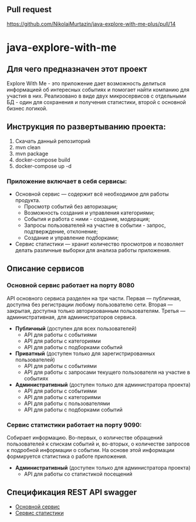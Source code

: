 ## Pull request
https://github.com/NikolaiMurtazin/java-explore-with-me-plus/pull/14

# java-explore-with-me

## Для чего предназначен этот проект
Explore With Me - это приложение дает возможность делиться информацией об интересных событиях и помогает найти компанию для участия в них. Реализовано в виде двух микросервисов с отдельными БД - один для сохранения и получения статистики, второй с основной бизнес логикой.

## Инструкция по развертыванию проекта:
1. Скачать данный репозиторий
2. mvn clean
3. mvn package
4. docker-compose build
5. docker-compose up -d

### Приложение включает в себя сервисы:
- Основной сервис — содержит всё необходимое для работы продукта.
    - Просмотр событий без авторизации;
    - Возможность создания и управления категориями;
    - События и работа с ними - создание, модерация;
    - Запросы пользователей на участие в событии - запрос, подтверждение, отклонение;
    - Создание и управление подборками;
- Сервис статистики — хранит количество просмотров и позволяет делать различные выборки для анализа работы приложения.

## Описание сервисов
### Основной сервис работает на порту 8080
API основного сервиса разделен на три части. Первая — публичная, доступна без регистрации любому пользователю сети. Вторая — закрытая, доступна только авторизованным пользователям. Третья — административная, для администраторов сервиса.

- **Публичный** (доступен для всех пользователей)
    - API для работы с событиями
    - API для работы с категориями
    - API для работы с подборками событий
- **Приватный** (доступен только для зарегистрированных пользователей)
    - API для работы с событиями
    - API для работы с запросами текущего пользователя на участие в событиях
- **Административный** (доступен только для администратора проекта)
    - API для работы с событиями
    - API для работы с категориями
    - API для работы с пользователями
    - API для работы с подборками событий
### Сервис статистики работает на порту 9090:
Собирает информацию. Во-первых, о количестве обращений пользователей к спискам событий и, во-вторых, о количестве запросов к подробной информации о событии. На основе этой информации формируется статистика о работе приложения.
- **Административный** (доступен только для администратора проекта)
    - API для работы со статистикой посещений
## Спецификация REST API swagger
- [Основной сервис](https://github.com/NikolaiMurtazin/java-explore-with-me-plus/blob/3c6d688cf755d1777c1f0d040f7e0dc041ad2c84/ewm-main-service-spec.json)
- [Сервис статистики](https://github.com/NikolaiMurtazin/java-explore-with-me-plus/blob/3c6d688cf755d1777c1f0d040f7e0dc041ad2c84/ewm-stats-service-spec.json)